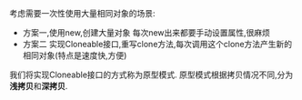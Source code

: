 考虑需要一次性使用大量相同对象的场景:
- 方案一,使用new,创建大量对象
	每次new出来都要手动设置属性,很麻烦
- 方案二
	实现Cloneable接口,重写clone方法,每次调用这个clone方法产生新的相同对象(特点是速度快,方便)

我们将实现Cloneable接口的方式称为原型模式.
原型模式根据拷贝情况不同,分为**浅拷贝**和**深拷贝**.
